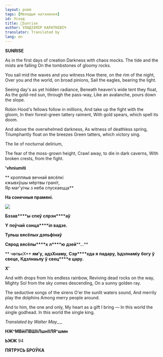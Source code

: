 ```yaml
---
layout: poem
tags: [Мелодыя натхнення]
id: Усход
title: 🚧Sunrise
author: УЛАДЗІМІР КАРАТКЕВІЧ
translator: Translated by 
lang: en
---
```



 
**SUNRISE**

As in the first days of creation Darkness with chaos mocks. The tide and the mists are falling On the tombstones of gloomy rocks.

You sail mid the waves and you witness How there, on the rim of the night, Over  you and the world, on broad pinions, Sail the eagles, bearing the light.

Seeing day's as yet hidden radiance, Beneath heaven's wide tent they float, As the gold-red sun, through the pass-way, Like an avalanche, pours down the slope.

Robin Hood's fellows follow in millions, And take up the fight with the gloom, In their forest-green tattery raiment, With gold spears, which spell its doom.

And above the overwhelmed darkness, As witness of deathless spring, Triumphantly float on the breezes Green tatters, which victory sing.

The lie of nocturnal delirium,

The fear of the moss-grown height, Crawl away, to die in dark caverns, With broken crests, from the fight.

**'vhniumiti**

** кроппяыв вечнай вясёлкі  
кжывхўшы мёртвы граніт,  
Яр маг'уічы  з  неба спускаецца**

**На сонечныя прамяні.**

![](2022-%D0%9C%D1%96%D0%BD%D1%81%D0%BA-%D0%BB%D1%83%D1%87%D0%BD%D0%B0%D1%81%D1%86%D1%8C-%D0%BC%D1%96%D0%BA%D0%BE%D0%BB%D0%B0-%D0%BC%D1%8F%D1%82%D0%BB%D1%96%D1%86%D0%BA%D1%96_html_11f7eabdc0686794.jpg)  

**Б****э****зав****ы**  **спеў**  **сл****р****эн****аў**

**Y**  **п****о****ўч****а****й** **со****нц****а****іл** **вадзе.**

**Тульш** **вяс****ёл****ых дэпьф****і****наў**

**Сярод**  **вяс****ёл****ы****х**  **л****ю** **д****зе****й****.****.****.**

  

** ч****о****п****ь****кХ**  **ям'у,**  **а****д****зХн****а****му,** **Сэр****хда**  **я** **падар****у****,** **Ьдзлн****а****міу**  **б****ог****у**  **ў** **све****ц****е,** **Кдзлн****а****ьлу**  **ў**  **с****в****ец****е цару.**

  

**X'**

  
  

And with drops from his endless rainbow, Reviving dead rocks on the way, Mighty Sol from the sky comes descending, On  a sunny golden ray.

The seductive songs of the sirens O'er the sunlit waters sound, And merrily play the dolphins Among merry people around.

And to him, the one and only, My heart as a gift I bring — In this world the single godhead. In this world the single king.

_Translated by Walter May__._

**НЖ^МВйіПВШІіЛшнІІЛЯ^шмн**

**ЬЖЖ** 94

**ПЯТРУСЬ  БРОЎКА**

